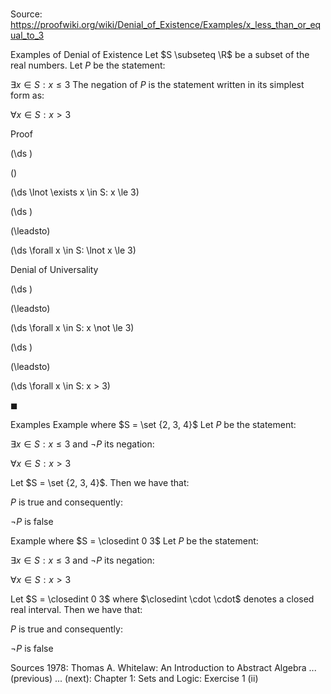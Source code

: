 # 

Source: https://proofwiki.org/wiki/Denial_of_Existence/Examples/x_less_than_or_equal_to_3



Examples of Denial of Existence
Let $S \subseteq \R$ be a subset of the real numbers.
Let $P$ be the statement:

$\exists x \in S: x \le 3$
The negation of $P$ is the statement written in its simplest form as:

$\forall x \in S: x > 3$


Proof













\(\ds \)

\(\)







\(\ds \lnot \exists x \in S: x \le 3\)




















\(\ds \)

\(\leadsto\)







\(\ds \forall x \in S: \lnot x \le 3\)





Denial of Universality














\(\ds \)

\(\leadsto\)







\(\ds \forall x \in S: x \not \le 3\)




















\(\ds \)

\(\leadsto\)







\(\ds \forall x \in S: x > 3\)









$\blacksquare$


Examples
Example where $S = \set {2, 3, 4}$
Let $P$ be the statement:

$\exists x \in S: x \le 3$
and $\lnot P$ its negation:

$\forall x \in S: x > 3$

Let $S = \set {2, 3, 4}$.
Then we have that:

$P$ is true
and consequently:

$\lnot P$ is false


Example where $S = \closedint 0 3$
Let $P$ be the statement:

$\exists x \in S: x \le 3$
and $\lnot P$ its negation:

$\forall x \in S: x > 3$

Let $S = \closedint 0 3$ where $\closedint \cdot \cdot$ denotes a closed real interval.
Then we have that:

$P$ is true
and consequently:

$\lnot P$ is false


Sources
1978: Thomas A. Whitelaw: An Introduction to Abstract Algebra ... (previous) ... (next): Chapter $1$: Sets and Logic: Exercise $1 \ \text{(ii)}$




